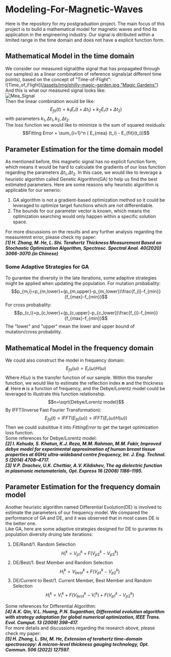 # Modeling-For-Magnetic-Waves
Here is the repository for my postgraduation project. The main focus of this project is to build a mathematical model for magnetic waves and find its application in the engineering industry. Our signal is ditributed within a limited range in the time domain and does not have a explicit function form. 
## Mathematical Model in the time domain
We consider our measured signal(the signal that has propagated through our samples) as a linear combination of reference signals(at different time points), based on the concept of "Time-of-Flight":<br>
![Time_of_Flight]([/assets/img/philly-magic-garden.jpg "Magic Gardens"](https://github.com/HongzhenGit/Modeling-For-Magnetic-Waves/blob/main/Assets/time_of_flight.png))<br>
And this is what our measured signal looks like:<br>
![Mea_Signal](/assets/img/philly-magic-garden.jpg "Magic Gardens")<br>
Then the linear combination would be like:
$$E_{fit} (t)=k_1 E_r(t+\Delta t_1) + k_2 E_r(t+\Delta t_2)$$
with parameters $k_1, \Delta t_1, k_2, \Delta t_2$. <br>
The loss function we would like to minimize is the sum of squared residuals:
$$Fitting Error = \sum_{i=1}^n ( E_{mea} (t_i) - E_{fit}(t_i))$$
## Parameter Estimation for the time domain model
As mentioned before, this magnetic signal has no explicit function form, which means it would be hard to calculate the gradients of our loss function regarding the parameters $\Delta t_1, \Delta t_2$. In this case, we would like to leverage a heuristic algorithm called Genetic Algorithm(GA) to help us find the best estimated parameters. Here are some reasons why heuristic algorithm is applicable for our senerio:<br>
1) GA algorithm is not a gradient-based optimization method so it could be leveraged to optimize target functions which are not differentiable.<br>
2) The bounds for our parameter vector is known, which means the optimization searching would only happen within a specific solution space.<br>

For more discussions on the results and any further analysis regarding the measuremnt error, please check my paper:<br>
***[1] H. Zhang, M. He, L. Shi. Terahertz Thickness Measurement Based on Stochastic Optimization Algorithm, Spectrosc. Spectral Anal. 40(2020) 3066-3070.(in Chinese)***
### Some Adaptive Strategies for GA
To gurantee the diversity in the late iterations, some adaptive strategies might be applied when updating the population.
For mutation probabality:
$$p_{m,i}=p_{m,lower}+(p_{m,upper}-p_{m_lower})\frac{f_{i}-f_{min}}{f_{max}-f_{min}}$$
For cross probabality:
$$p_{c,i}=p_{c,lower}+(p_{c,upper}-p_{c_lower})\frac{f_{i}-f_{min}}{f_{max}-f_{min}}$$
The "lower" and "upper" mean the lower and upper bound of mutation/cross probability.
## Mathematical Model in the frequency domain
We could also construct the model in frequency domain:
$$E_{fit}(\omega)=E_{r}(\omega)H(\omega)$$
Where $H(\omega)$ is the transfer function of our sample. Within this transfer function, we would like to estimate the reflection index ***n*** and the thickness ***d***. Here ***n*** is a function of frequency, and the Debye/Lorentz model could be leveraged to illustrate this function relationship. 
$$n=\sqrt{Debye/Lorentz model}$$
By IFFT(Inverse Fast Fourier Transformation):
$$E_{fit}(t)=IFFT(E_{fit}(\omega))=IFFT(E_{r}(\omega)H(\omega))$$
Then we could subsititue it into $Fitting Error$ to get the target optimization loss function.<br>
Some references for Debye/Lorentz model:<br>
***[2] I. Kehuda, S. Khatun, K.J. Reza, M.M. Rahman, M.M. Fakir, Improved debye model for experimental approximation of human breast tissue properties at 6GHz ultra-wideband centre frequency, Int. J. Eng. Technol. 5 (2014) 4708–4717.***<br>
***[3] V.P. Drachev, U.K. Chettiar, A.V. Kildishev, The ag dielectric function in plasmonic metamaterials, Opt. Express 16 (2008) 1186–1195.***
## Parameter Estimation for the frequency domain model
Another heuristic algorithm named Differential Evolution(DE) is involved to estimate the parameters of our frequency model. We compared the performance of GA and DE, and it was observed that in most cases DE is the better one.<br>
Like GA, here are some adaptive strategies designed for DE to gurantee its population diversity druing late iterations:<br>
1) DE/Rand/1. Random Selection
$$H_{i}^{k}=V_{p1}^{k}+F(V_{p2}^{k}-V_{p3}^{k})$$
2) DE/Best/1. Best Member and Random Selection
$$H_{i}^{k}=V_{best}^{k}+F(V_{p1}^{k}-V_{p2}^{k})$$
3) DE/Current to Best/1. Current Member, Best Member and Random Selection
$$H_{i}^{k}=V_{i}^{k}+F(V_{best}^{k}-V_{i}^{k})+F(V_{p1}^{k}-V_{p2}^{k})$$

Some references for Differential Algorithm:<br>
***[4] A.K. Qin, V.L. Huang, P.N. Suganthan, Differential evolution algorithm with strategy adaptation for global numerical optimization, IEEE Trans. Evol. Comput. 13 (2009) 398–417.***<br>
For more details and discussions regarding the research above, please check my paper:<br>
***[5] H. Zhang, L. Shi, M. He, Extension of terahertz time-domain spectroscopy: A micron-level thickness gauging technology, Opt. Commun. 506 (2022) 127597.***<br>

